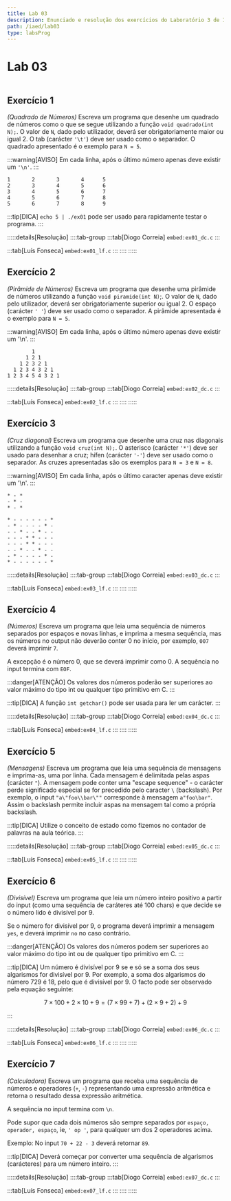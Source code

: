 ```yaml
---
title: Lab 03
description: Enunciado e resolução dos exercícios do Laboratório 3 de IAED
path: /iaed/lab03
type: labsProg
---
```


# Lab 03

```toc

```

## Exercício 1

_(Quadrado de Números)_ Escreva um programa que desenhe um quadrado de números como o que se segue utilizando a função `void quadrado(int N);`.
O valor de `N`, dado pelo utilizador, deverá ser obrigatoriamente maior ou igual 2. O tab (carácter `'\t'`) deve ser usado como o separador.
O quadrado apresentado é o exemplo para `N = 5`.

:::warning[AVISO]
Em cada linha, após o último número apenas deve existir um `'\n'`.
:::

```
1       2       3       4      5
2       3       4       5      6
3       4       5       6      7
4       5       6       7      8
5       6       7       8      9
```

:::tip[DICA]
`echo 5 | ./ex01` pode ser usado para rapidamente testar o programa.
:::

:::::details[Resolução]
::::tab-group
:::tab[Diogo Correia]
`embed:ex01_dc.c`
:::

:::tab[Luís Fonseca]
`embed:ex01_lf.c`
:::
::::
:::::

## Exercício 2

_(Pirâmide de Números)_ Escreva um programa que desenhe uma pirâmide de números utilizando a função `void piramide(int N)`;. O valor de `N`, dado pelo utilizador, deverá ser obrigatoriamente superior ou igual 2. O espaço (carácter `' '`) deve ser usado como o separador. A pirâmide apresentada é o exemplo para `N = 5`.

:::warning[AVISO]
Em cada linha, após o último número apenas deve existir um '\n'.
:::

```
        1
      1 2 1
    1 2 3 2 1
  1 2 3 4 3 2 1
1 2 3 4 5 4 3 2 1
```

:::::details[Resolução]
::::tab-group
:::tab[Diogo Correia]
`embed:ex02_dc.c`
:::

:::tab[Luís Fonseca]
`embed:ex02_lf.c`
:::
::::
:::::

## Exercício 3

_(Cruz diagonal)_ Escreva um programa que desenhe uma cruz nas diagonais utilizando a função `void cruz(int N);`. O asterisco (carácter `'*'`) deve ser usado para desenhar a cruz; hífen (carácter `'-'`) deve ser usado como o separador. As cruzes apresentadas são os exemplos para `N = 3` e `N = 8`.

:::warning[AVISO]
Em cada linha, após o último caracter apenas deve existir um '\n'.
:::

```
* - *
- * -
* - *
```

```
* - - - - - - *
- * - - - - * -
- - * - - * - -
- - - * * - - -
- - - * * - - -
- - * - - * - -
- * - - - - * -
* - - - - - - *
```

:::::details[Resolução]
::::tab-group
:::tab[Diogo Correia]
`embed:ex03_dc.c`
:::

:::tab[Luís Fonseca]
`embed:ex03_lf.c`
:::
::::
:::::

## Exercício 4

_(Números)_ Escreva um programa que leia uma sequência de números separados por espaços e novas linhas, e imprima a mesma sequência, mas os números no output não deverão conter 0 no início, por exemplo, `007` deverá imprimir `7`.

A excepção é o número 0, que se deverá imprimir como 0. A sequência no input termina com `EOF`.

:::danger[ATENÇÃO]
Os valores dos números poderão ser superiores ao valor máximo do tipo int ou qualquer tipo primitivo em C.
:::

:::tip[DICA]
A função `int getchar()` pode ser usada para ler um carácter.
:::

:::::details[Resolução]
::::tab-group
:::tab[Diogo Correia]
`embed:ex04_dc.c`
:::

:::tab[Luís Fonseca]
`embed:ex04_lf.c`
:::
::::
:::::

## Exercício 5

_(Mensagens)_ Escreva um programa que leia uma sequência de mensagens e imprima-as, uma por linha. Cada mensagem é delimitada pelas aspas (carácter `"`). A mensagem pode conter uma "escape sequence" - o carácter perde significado especial se for precedido pelo caracter `\` (backslash). Por exemplo, o input `"a\"foo\\bar\""` corresponde à mensagem `a"foo\bar"`. Assim o backslash permite incluir aspas na mensagem tal como a própria backslash.

:::tip[DICA]
Utilize o conceito de estado como fizemos no contador de palavras na aula teórica.
:::

:::::details[Resolução]
::::tab-group
:::tab[Diogo Correia]
`embed:ex05_dc.c`
:::

:::tab[Luís Fonseca]
`embed:ex05_lf.c`
:::
::::
:::::

## Exercício 6

_(Divisível)_ Escreva um programa que leia um número inteiro positivo a partir do input (como uma sequência de caráteres até 100 chars) e que decide se o número lido é divisível por 9.

Se o número for divisível por 9, o programa deverá imprimir a mensagem `yes`, e deverá imprimir `no` no caso contrário.

:::danger[ATENÇÃO]
Os valores dos números podem ser superiores ao valor máximo do tipo int ou de qualquer tipo primitivo em C.
:::

:::tip[DICA]
Um número é divisível por 9 se e só se a soma dos seus algarismos for divisível por 9. Por exemplo, a soma dos algarismos do número 729 é 18, pelo que é divisível por 9. O facto pode ser observado pela equação seguinte:

$$
7 \times 100 + 2 \times 10 + 9 = (7 \times 99 + 7) + (2 \times 9 + 2) + 9
$$

:::

:::::details[Resolução]
::::tab-group
:::tab[Diogo Correia]
`embed:ex06_dc.c`
:::

:::tab[Luís Fonseca]
`embed:ex06_lf.c`
:::
::::
:::::

## Exercício 7

_(Calculadora)_ Escreva um programa que receba uma sequência de números e operadores (`+`, `-`) representando uma expressão aritmética e retorna o resultado dessa expressão aritmética.

A sequência no input termina com `\n`.

Pode supor que cada dois números são sempre separados por `espaço, operador, espaço`, ie, `' op '`, para qualquer um dos 2 operadores acima.

Exemplo: No input `70 + 22 - 3` deverá retornar `89`.

:::tip[DICA]
Deverá começar por converter uma sequência de algarismos (carácteres) para um número inteiro.
:::

:::::details[Resolução]
::::tab-group
:::tab[Diogo Correia]
`embed:ex07_dc.c`
:::

:::tab[Luís Fonseca]
`embed:ex07_lf.c`
:::
::::
:::::

